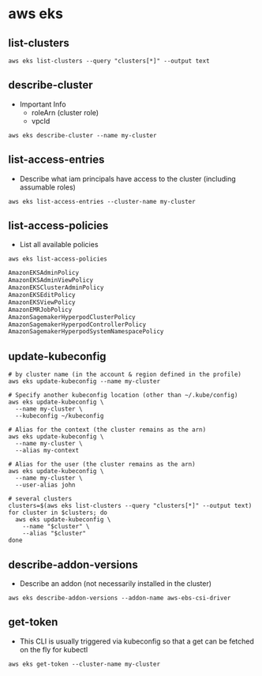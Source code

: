 # aws eks

## list-clusters

```shell
aws eks list-clusters --query "clusters[*]" --output text
```

## describe-cluster

- Important Info
  - roleArn (cluster role)
  - vpcId

```shell
aws eks describe-cluster --name my-cluster
```

## list-access-entries

- Describe what iam principals have access to the cluster (including assumable roles)

```shell
aws eks list-access-entries --cluster-name my-cluster
```

## list-access-policies

- List all available policies

```shell
aws eks list-access-policies
```

```txt
AmazonEKSAdminPolicy
AmazonEKSAdminViewPolicy
AmazonEKSClusterAdminPolicy
AmazonEKSEditPolicy
AmazonEKSViewPolicy
AmazonEMRJobPolicy
AmazonSagemakerHyperpodClusterPolicy
AmazonSagemakerHyperpodControllerPolicy
AmazonSagemakerHyperpodSystemNamespacePolicy
```

## update-kubeconfig

```shell
# by cluster name (in the account & region defined in the profile)
aws eks update-kubeconfig --name my-cluster

# Specify another kubeconfig location (other than ~/.kube/config)
aws eks update-kubeconfig \
  --name my-cluster \
  --kubeconfig ~/kubeconfig

# Alias for the context (the cluster remains as the arn)
aws eks update-kubeconfig \
  --name my-cluster \
  --alias my-context

# Alias for the user (the cluster remains as the arn)
aws eks update-kubeconfig \
  --name my-cluster \
  --user-alias john
```

```shell
# several clusters
clusters=$(aws eks list-clusters --query "clusters[*]" --output text)
for cluster in $clusters; do
  aws eks update-kubeconfig \
    --name "$cluster" \
    --alias "$cluster"
done
```

## describe-addon-versions

- Describe an addon (not necessarily installed in the cluster)

```shell
aws eks describe-addon-versions --addon-name aws-ebs-csi-driver
```

## get-token

- This CLI is usually triggered via kubeconfig so that a get can be fetched on the fly for kubectl

```shell
aws eks get-token --cluster-name my-cluster
```
